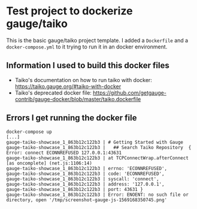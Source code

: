 # Test project to dockerize gauge/taiko

This is the basic gauge/taiko project template. I added a `Dockerfile` and a `docker-compose.yml` to it trying to run it in an docker environment.

## Information I used to build this docker files

* Taiko's documentation on how to run taiko with docker: https://taiko.gauge.org/#taiko-with-docker
* Taiko's deprecated docker file: https://github.com/getgauge-contrib/gauge-docker/blob/master/taiko.dockerfile

## Errors I get running the docker file

```
docker-compose up
[...]
gauge-taiko-showcase_1_863b12c122b3 | # Getting Started with Gauge
gauge-taiko-showcase_1_863b12c122b3 |   ## Search Taiko Repository	{ Error: connect ECONNREFUSED 127.0.0.1:43631
gauge-taiko-showcase_1_863b12c122b3 | at TCPConnectWrap.afterConnect [as oncomplete] (net.js:1106:14)
gauge-taiko-showcase_1_863b12c122b3 | errno: 'ECONNREFUSED',
gauge-taiko-showcase_1_863b12c122b3 | code: 'ECONNREFUSED',
gauge-taiko-showcase_1_863b12c122b3 | syscall: 'connect',
gauge-taiko-showcase_1_863b12c122b3 | address: '127.0.0.1',
gauge-taiko-showcase_1_863b12c122b3 | port: 43631 }
gauge-taiko-showcase_1_863b12c122b3 | Error: ENOENT: no such file or directory, open '/tmp/screenshot-gauge-js-1569168350745.png'
```
